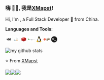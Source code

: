### 嗨 👋🏽, 我是[XMapst](https://www.yfdou.com)!

Hi, I'm , a Full Stack Developer 🚀 from China.

**Languages and Tools:**  

<code><img height="20" src="https://raw.githubusercontent.com/github/explore/80688e429a7d4ef2fca1e82350fe8e3517d3494d/topics/go/go.png"></code>
<code><img height="20" src="https://raw.githubusercontent.com/github/explore/80688e429a7d4ef2fca1e82350fe8e3517d3494d/topics/mysql/mysql.png"></code>
<code><img height="20" src="https://raw.githubusercontent.com/github/explore/80688e429a7d4ef2fca1e82350fe8e3517d3494d/topics/redis/redis.png"></code>
<code><img height="20" src="https://raw.githubusercontent.com/github/explore/80688e429a7d4ef2fca1e82350fe8e3517d3494d/topics/mongodb/mongodb.png"></code>
<code><img height="20" src="https://raw.githubusercontent.com/github/explore/80688e429a7d4ef2fca1e82350fe8e3517d3494d/topics/linux/linux.png"></code>
<code><img height="20" src="https://raw.githubusercontent.com/github/explore/80688e429a7d4ef2fca1e82350fe8e3517d3494d/topics/git/git.png"></code>
<code><img height="20" src="https://raw.githubusercontent.com/github/explore/80688e429a7d4ef2fca1e82350fe8e3517d3494d/topics/terminal/terminal.png"></code>

![my github stats](https://github-readme-stats.vercel.app/api?username=xmapst&show_icons=true&hide_border=true)

⭐️ From [XMapst](https://github.com/xmapst)

<a href="https://github.com/xmapst/kubefilebrowser">
  <img align="left" src="https://github-readme-stats.vercel.app/api/pin/?username=xmapst&repo=kubefilebrowser" />
</a>

<a href="https://github.com/xmapst/WindowsRemoteExecutionApi">
  <img align="left" src="https://github-readme-stats.vercel.app/api/pin/?username=xmapst&repo=WindowsRemoteExecutionApi" />
</a>

<a href="https://github.com/xmapst/rinetd">
  <img align="left" src="https://github-readme-stats.vercel.app/api/pin/?username=xmapst&repo=rinetd" />
</a>
